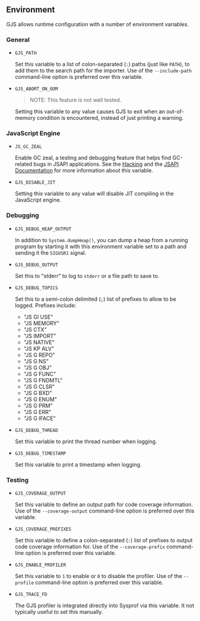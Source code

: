 ## Environment

GJS allows runtime configuration with a number of environment variables.

### General

* `GJS_PATH`

  Set this variable to a list of colon-separated (`:`) paths (just like `PATH`),
  to add them to the search path for the importer. Use of the `--include-path`
  command-line option is preferred over this variable.

* `GJS_ABORT_ON_OOM`

  > NOTE: This feature is not well tested.

  Setting this variable to any value causes GJS to exit when an out-of-memory
  condition is encountered, instead of just printing a warning.

### JavaScript Engine

* `JS_GC_ZEAL`

  Enable GC zeal, a testing and debugging feature that helps find GC-related
  bugs in JSAPI applications. See the [Hacking][hacking-gczeal] and the
  [JSAPI Documentation][mdn-gczeal] for more information about this variable.

* `GJS_DISABLE_JIT`

  Setting this variable to any value will disable JIT compiling in the
  JavaScript engine.


### Debugging

* `GJS_DEBUG_HEAP_OUTPUT`

  In addition to `System.dumpHeap()`, you can dump a heap from a running program
  by starting it with this environment variable set to a path and sending it the
  `SIGUSR1` signal.

* `GJS_DEBUG_OUTPUT`

  Set this to "stderr" to log to `stderr` or a file path to save to.

* `GJS_DEBUG_TOPICS`

  Set this to a semi-colon delimited (`;`) list of prefixes to allow to be
  logged. Prefixes include:

   * "JS GI USE"
   * "JS MEMORY"
   * "JS CTX"
   * "JS IMPORT"
   * "JS NATIVE"
   * "JS KP ALV"
   * "JS G REPO"
   * "JS G NS"
   * "JS G OBJ"
   * "JS G FUNC"
   * "JS G FNDMTL"
   * "JS G CLSR"
   * "JS G BXD"
   * "JS G ENUM"
   * "JS G PRM"
   * "JS G ERR"
   * "JS G IFACE"

* `GJS_DEBUG_THREAD`

  Set this variable to print the thread number when logging.

* `GJS_DEBUG_TIMESTAMP`

  Set this variable to print a timestamp when logging.


### Testing

* `GJS_COVERAGE_OUTPUT`

  Set this variable to define an output path for code coverage information. Use
  of the `--coverage-output` command-line option is preferred over this
  variable.

* `GJS_COVERAGE_PREFIXES`

  Set this variable to define a colon-separated (`:`) list of prefixes to output
  code coverage information for. Use of the `--coverage-prefix` command-line
  option is preferred over this variable.

* `GJS_ENABLE_PROFILER`

  Set this variable to `1` to enable or `0` to disable the profiler. Use of the
  `--profile` command-line option is preferred over this variable.

* `GJS_TRACE_FD`

  The GJS profiler is integrated directly into Sysprof via this variable. It not
  typically useful to set this manually.


[hacking-gczeal]: https://gitlab.gnome.org/GNOME/gjs/blob/master/doc/Hacking.md#gc-zeal
[mdn-gczeal]: https://developer.mozilla.org/docs/Mozilla/Projects/SpiderMonkey/JSAPI_reference/JS_SetGCZeal

